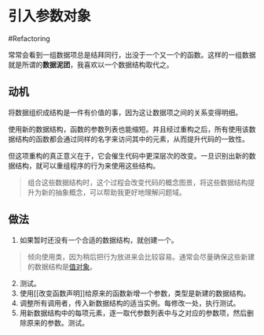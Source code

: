 # 引入参数对象
#Refactoring 

常常会看到一组数据项总是结拜同行，出没于一个又一个的函数。这样的一组数据就是所谓的**数据泥团**，我喜欢以一个数据结构取代之。

## 动机

将数据组织成结构是一件有价值的事，因为这让数据项之间的关系变得明细。

使用新的数据结构，函数的参数列表也能缩短。并且经过重构之后，所有使用该数据结构的函数都会通过同样的名字来访问其中的元素，从而提升代码的一致性。

但这项重构的真正意义在于，它会催生代码中更深层次的改变。一旦识别出新的数据结构，就可以重组程序的行为来使用这些结构。

> 组合这些数据结构时，这个过程会改变代码的概念图景，将这些数据结构提升为新的抽象概念，可以帮助我更好地理解问题域。

## 做法

1. 如果暂时还没有一个合适的数据结构，就创建一个。

> 倾向使用类，因为稍后把行为放进来会比较容易。通常会尽量确保这些新建的数据结构是[值对象](https://martinfowler.com/bliki/ValueObject.html)。

2. 测试。
3. 使用[[改变函数声明]]给原来的函数新增一个参数，类型是新建的数据结构。
4. 调整所有调用者，传入新数据结构的适当实例。每修改一处，执行测试。
5. 用新数据结构中的每项元素，逐一取代参数列表中与之对应的参数项，然后删除原来的参数。测试。



